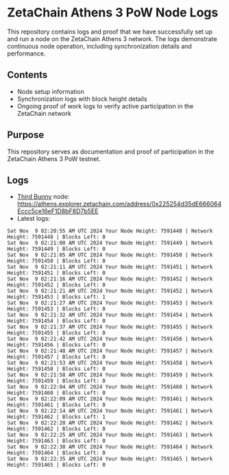 # ZetaChain Athens 3 PoW Node Logs
This repository contains logs and proof that we have successfully set up and run a node on the ZetaChain Athens 3 network. The logs demonstrate continuous node operation, including synchronization details and performance.

## Contents
- Node setup information
- Synchronization logs with block height details
- Ongoing proof of work logs to verify active participation in the ZetaChain network

## Purpose
This repository serves as documentation and proof of participation in the ZetaChain Athens 3 PoW testnet.

## Logs

- [Third Bunny](https://thirdbunny.xyz/) node: https://athens.explorer.zetachain.com/address/0x225254d35dE666064Eccc5ce16eF1D8bF8D7b5EE
- Latest logs:
```
Sat Nov  9 02:20:55 AM UTC 2024 Your Node Height: 7591448 | Network Height: 7591448 | Blocks Left: 0
Sat Nov  9 02:21:00 AM UTC 2024 Your Node Height: 7591449 | Network Height: 7591449 | Blocks Left: 0
Sat Nov  9 02:21:05 AM UTC 2024 Your Node Height: 7591450 | Network Height: 7591450 | Blocks Left: 0
Sat Nov  9 02:21:11 AM UTC 2024 Your Node Height: 7591451 | Network Height: 7591451 | Blocks Left: 0
Sat Nov  9 02:21:16 AM UTC 2024 Your Node Height: 7591452 | Network Height: 7591452 | Blocks Left: 0
Sat Nov  9 02:21:21 AM UTC 2024 Your Node Height: 7591452 | Network Height: 7591453 | Blocks Left: 1
Sat Nov  9 02:21:27 AM UTC 2024 Your Node Height: 7591453 | Network Height: 7591453 | Blocks Left: 0
Sat Nov  9 02:21:32 AM UTC 2024 Your Node Height: 7591454 | Network Height: 7591454 | Blocks Left: 0
Sat Nov  9 02:21:37 AM UTC 2024 Your Node Height: 7591455 | Network Height: 7591455 | Blocks Left: 0
Sat Nov  9 02:21:42 AM UTC 2024 Your Node Height: 7591456 | Network Height: 7591456 | Blocks Left: 0
Sat Nov  9 02:21:48 AM UTC 2024 Your Node Height: 7591457 | Network Height: 7591457 | Blocks Left: 0
Sat Nov  9 02:21:53 AM UTC 2024 Your Node Height: 7591458 | Network Height: 7591458 | Blocks Left: 0
Sat Nov  9 02:21:58 AM UTC 2024 Your Node Height: 7591459 | Network Height: 7591459 | Blocks Left: 0
Sat Nov  9 02:22:04 AM UTC 2024 Your Node Height: 7591460 | Network Height: 7591460 | Blocks Left: 0
Sat Nov  9 02:22:09 AM UTC 2024 Your Node Height: 7591461 | Network Height: 7591461 | Blocks Left: 0
Sat Nov  9 02:22:14 AM UTC 2024 Your Node Height: 7591461 | Network Height: 7591462 | Blocks Left: 1
Sat Nov  9 02:22:20 AM UTC 2024 Your Node Height: 7591462 | Network Height: 7591462 | Blocks Left: 0
Sat Nov  9 02:22:25 AM UTC 2024 Your Node Height: 7591463 | Network Height: 7591463 | Blocks Left: 0
Sat Nov  9 02:22:30 AM UTC 2024 Your Node Height: 7591464 | Network Height: 7591464 | Blocks Left: 0
Sat Nov  9 02:22:35 AM UTC 2024 Your Node Height: 7591465 | Network Height: 7591465 | Blocks Left: 0
```
